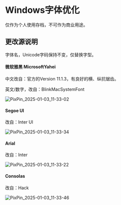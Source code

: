 # Windows字体优化

仅作为个人使用存档，不可作为商业用途。

## 更改源说明

字体名，Unicode字码保持不变，仅替换字型。

#### 微软雅黑 MicrosoftYahei
中文改自：官方的Version 11.1.3，有良好的横、纵抗锯齿。

英文/数字，改自：BlinkMacSystemFont

![PixPin_2025-01-03_11-33-02](https://github.com/user-attachments/assets/11a93a15-6f70-42f7-ad70-7f601480a1b6)


#### Segoe UI
改自：Inter UI

![PixPin_2025-01-03_11-33-34](https://github.com/user-attachments/assets/0d29d72f-da66-44bc-b7dc-6a0294654567)


#### Arial
改自：Inter

![PixPin_2025-01-03_11-33-22](https://github.com/user-attachments/assets/86ea76aa-fe26-4e92-a0bf-74f90fd42f76)

#### Consolas
改自：Hack

![PixPin_2025-01-03_11-33-46](https://github.com/user-attachments/assets/f98379c3-15b6-43b7-8c31-6b5e1a3f07c3)
